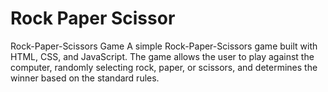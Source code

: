 # Rock Paper Scissor
Rock-Paper-Scissors Game A simple Rock-Paper-Scissors game built with HTML, CSS, and JavaScript. The game allows the user to play against the computer, randomly selecting rock, paper, or scissors, and determines the winner based on the standard rules.

